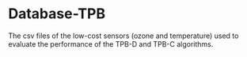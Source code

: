 # Database-TPB

The csv files of the low-cost sensors (ozone and temperature) used to evaluate the performance of the TPB-D and TPB-C algorithms.

